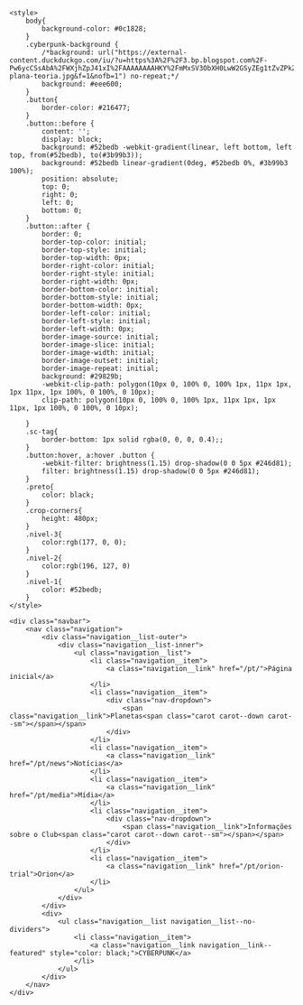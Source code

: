 <!DOCTYPE html>
<html>
<head>
    <title>Planetas do meu RPG <==3</title>
    <link rel="stylesheet" href="https://fonts.googleapis.com/css?family=Montserrat:400,400i,700|Orbitron:400,500,700,900">
    <link rel="stylesheet" href="https://cdn01.bethesda.net/shared/core/3/global.css">
    <link rel="stylesheet" href="https://slayersclub.bethesda.net/dist/client/global.css">
    <link rel="stylesheet" href="https://fonts.googleapis.com/css?family=Montserrat:400,400i,700,700i&display=swap&subset=cyrillic,latin-ext">
    <link rel="stylesheet" href="https://fonts.googleapis.com/css?family=Open+Sans+Condensed:700&subset=cyrillic,latin-ext&display=swap">
    <link rel="stylesheet" href="https://fonts.googleapis.com/css?family=Roboto:400,400i,700,700i&subset=cyrillic&display=swap">
    <link rel="stylesheet" href="https://slayersclub.bethesda.net/dist/client/5.css">
    <link rel="stylesheet" href="https://slayersclub.bethesda.net/dist/client/1.css">
    <link rel="stylesheet" href="https://slayersclub.bethesda.net/dist/client/3.css">
    <link rel="stylesheet" href="https://slayersclub.bethesda.net/dist/client/4.css">
    <link rel="stylesheet" href="https://slayersclub.bethesda.net/dist/client/6.css">
    <link rel="stylesheet" href="https://slayersclub.bethesda.net/dist/client/8.css">
    <link rel="stylesheet" href="https://stackpath.bootstrapcdn.com/bootstrap/4.4.1/css/bootstrap.min.css" integrity="sha384-Vkoo8x4CGsO3+Hhxv8T/Q5PaXtkKtu6ug5TOeNV6gBiFeWPGFN9MuhOf23Q9Ifjh" crossorigin="anonymous">
    <script src="https://code.jquery.com/jquery-3.4.1.slim.min.js" integrity="sha384-J6qa4849blE2+poT4WnyKhv5vZF5SrPo0iEjwBvKU7imGFAV0wwj1yYfoRSJoZ+n" crossorigin="anonymous"></script>
    <script src="https://cdn.jsdelivr.net/npm/popper.js@1.16.0/dist/umd/popper.min.js" integrity="sha384-Q6E9RHvbIyZFJoft+2mJbHaEWldlvI9IOYy5n3zV9zzTtmI3UksdQRVvoxMfooAo" crossorigin="anonymous"></script>
    <script src="https://stackpath.bootstrapcdn.com/bootstrap/4.4.1/js/bootstrap.min.js" integrity="sha384-wfSDF2E50Y2D1uUdj0O3uMBJnjuUD4Ih7YwaYd1iqfktj0Uod8GCExl3Og8ifwB6" crossorigin="anonymous"></script>
    <script src="https://slayersclub.bethesda.net/dist/client/components/App/components/Navbar.js"></script>

    <style>
        body{
            background-color: #0c1828;
        }
        .cyberpunk-background {
            /*background: url("https://external-content.duckduckgo.com/iu/?u=https%3A%2F%2F3.bp.blogspot.com%2F-Pw6ycCSsAbA%2FWXjhZpJ41xI%2FAAAAAAAAHKY%2FmMxSV3ObXH0LwW2GSyZEg1tZvZPkZbetQCLcBGAs%2Fs1600%2Fterra-plana-teoria.jpg&f=1&nofb=1") no-repeat;*/
            background: #eee600;
        }
        .button{
            border-color: #216477;
        }
        .button::before {
            content: '';
            display: block;
            background: #52bedb -webkit-gradient(linear, left bottom, left top, from(#52bedb), to(#3b99b3));
            background: #52bedb linear-gradient(0deg, #52bedb 0%, #3b99b3 100%);
            position: absolute;
            top: 0;
            right: 0;
            left: 0;
            bottom: 0;
        }
        .button::after {
            border: 0;
            border-top-color: initial;
            border-top-style: initial;
            border-top-width: 0px;
            border-right-color: initial;
            border-right-style: initial;
            border-right-width: 0px;
            border-bottom-color: initial;
            border-bottom-style: initial;
            border-bottom-width: 0px;
            border-left-color: initial;
            border-left-style: initial;
            border-left-width: 0px;
            border-image-source: initial;
            border-image-slice: initial;
            border-image-width: initial;
            border-image-outset: initial;
            border-image-repeat: initial;
            background: #29829b;
            -webkit-clip-path: polygon(10px 0, 100% 0, 100% 1px, 11px 1px, 1px 11px, 1px 100%, 0 100%, 0 10px);
            clip-path: polygon(10px 0, 100% 0, 100% 1px, 11px 1px, 1px 11px, 1px 100%, 0 100%, 0 10px);
            
        }
        .sc-tag{
            border-bottom: 1px solid rgba(0, 0, 0, 0.4);;
        }
        .button:hover, a:hover .button {
            -webkit-filter: brightness(1.15) drop-shadow(0 0 5px #246d81);
            filter: brightness(1.15) drop-shadow(0 0 5px #246d81);
        }
        .preto{
            color: black;
        }
        .crop-corners{
            height: 480px;
        }
        .nivel-3{
            color:rgb(177, 0, 0);
        }
        .nivel-2{
            color:rgb(196, 127, 0)
        }
        .nivel-1{
            color: #52bedb;
        }
    </style>
</head>
<body>

<!-- Header -->

    <div class="navbar">
        <nav class="navigation">
            <div class="navigation__list-outer">
                <div class="navigation__list-inner">
                    <ul class="navigation__list">
                        <li class="navigation__item">
                            <a class="navigation__link" href="/pt/">Página inicial</a>
                        </li>
                        <li class="navigation__item">
                            <div class="nav-dropdown">
                                <span class="navigation__link">Planetas<span class="carot carot--down carot--sm"></span></span>
                            </div>
                        </li>
                        <li class="navigation__item">
                            <a class="navigation__link" href="/pt/news">Notícias</a>
                        </li>
                        <li class="navigation__item">
                            <a class="navigation__link" href="/pt/media">Mídia</a>
                        </li>
                        <li class="navigation__item">
                            <div class="nav-dropdown">
                                <span class="navigation__link">Informações sobre o Club<span class="carot carot--down carot--sm"></span></span>
                            </div>
                        </li>
                        <li class="navigation__item">
                            <a class="navigation__link" href="/pt/orion-trial">Orion</a>
                        </li>
                    </ul>
                </div>
            </div>
            <div>
                <ul class="navigation__list navigation__list--no-dividers">
                    <li class="navigation__item">
                        <a class="navigation__link navigation__link--featured" style="color: black;">CYBERPUNK</a>
                    </li>
                </ul>
            </div>
        </nav>
    </div>
  
 
</body>
</html>
